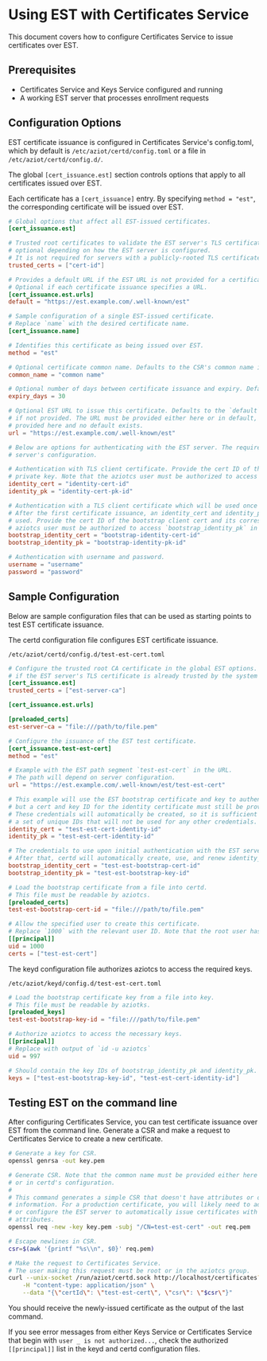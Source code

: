 # Using EST with Certificates Service

This document covers how to configure Certificates Service to issue certificates over EST.

## Prerequisites

- Certificates Service and Keys Service configured and running
- A working EST server that processes enrollment requests

## Configuration Options

EST certificate issuance is configured in Certificates Service's config.toml, which by default is `/etc/aziot/certd/config.toml` or a file in `/etc/aziot/certd/config.d/`.

The global `[cert_issuance.est]` section controls options that apply to all certificates issued over EST.

Each certificate has a `[cert_issuance]` entry. By specifying `method = "est"`, the corresponding certificate will be issued over EST.

```toml
# Global options that affect all EST-issued certificates.
[cert_issuance.est]

# Trusted root certificates to validate the EST server's TLS certificate;
# optional depending on how the EST server is configured.
# It is not required for servers with a publicly-rooted TLS certificate.
trusted_certs = ["cert-id"]

# Provides a default URL if the EST URL is not provided for a certificate.
# Optional if each certificate issuance specifies a URL.
[cert_issuance.est.urls]
default = "https://est.example.com/.well-known/est"

# Sample configuration of a single EST-issued certificate.
# Replace `name` with the desired certificate name.
[cert_issuance.name]

# Identifies this certificate as being issued over EST.
method = "est"

# Optional certificate common name. Defaults to the CSR's common name if not provided.
common_name = "common name"

# Optional number of days between certificate issuance and expiry. Defaults to 30 if not provided.
expiry_days = 30

# Optional EST URL to issue this certificate. Defaults to the `default` URL in `[cert_issuance.est.urls]`
# if not provided. The URL must be provided either here or in default, i.e. certd will fail if no URL is
# provided here and no default exists.
url = "https://est.example.com/.well-known/est"

# Below are options for authenticating with the EST server. The required options will depend on the EST
# server's configuration.

# Authentication with TLS client certificate. Provide the cert ID of the client cert and its corresponding
# private key. Note that the aziotcs user must be authorized to access `identity_pk` in Keys Service.
identity_cert = "identity-cert-id"
identity_pk = "identity-cert-pk-id"

# Authentication with a TLS client certificate which will be used once to create the initial certificate.
# After the first certificate issuance, an identity_cert and identity_pk will be automatically created and
# used. Provide the cert ID of the bootstrap client cert and its corresponding private key. Note that the
# aziotcs user must be authorized to access `bootstrap_identity_pk` in Keys Service.
bootstrap_identity_cert = "bootstrap-identity-cert-id"
bootstrap_identity_pk = "bootstrap-identity-pk-id"

# Authentication with username and password.
username = "username"
password = "password"
```

## Sample Configuration

Below are sample configuration files that can be used as starting points to test EST certificate issuance.

The certd configuration file configures EST certificate issuance.

`/etc/aziot/certd/config.d/test-est-cert.toml`

```toml
# Configure the trusted root CA certificate in the global EST options. This section is optional
# if the EST server's TLS certificate is already trusted by the system's CA certificates.
[cert_issuance.est]
trusted_certs = ["est-server-ca"]

[cert_issuance.est.urls]

[preloaded_certs]
est-server-ca = "file:///path/to/file.pem"

# Configure the issuance of the EST test certificate.
[cert_issuance.test-est-cert]
method = "est"

# Example with the EST path segment `test-est-cert` in the URL.
# The path will depend on server configuration.
url = "https://est.example.com/.well-known/est/test-est-cert"

# This example will use the EST bootstrap certificate and key to authenticate,
# but a cert and key ID for the identity certificate must still be provided.
# These credentials will automatically be created, so it is sufficient to provide
# a set of unique IDs that will not be used for any other credentials.
identity_cert = "test-est-cert-identity-id"
identity_pk = "test-est-cert-identity-id"

# The credentials to use upon initial authentication with the EST server.
# After that, certd will automatically create, use, and renew identity_cert and identity_pk.
bootstrap_identity_cert = "test-est-bootstrap-cert-id"
bootstrap_identity_pk = "test-est-bootstrap-key-id"

# Load the bootstrap certificate from a file into certd.
# This file must be readable by aziotcs.
[preloaded_certs]
test-est-bootstrap-cert-id = "file:///path/to/file.pem"

# Allow the specified user to create this certificate.
# Replace `1000` with the relevant user ID. Note that the root user has access to all certificates.
[[principal]]
uid = 1000
certs = ["test-est-cert"]
```

The keyd configuration file authorizes aziotcs to access the required keys.

`/etc/aziot/keyd/config.d/test-est-cert.toml`

```toml
# Load the bootstrap certificate key from a file into key.
# This file must be readable by aziotks.
[preloaded_keys]
test-est-bootstrap-key-id = "file:///path/to/file.pem"

# Authorize aziotcs to access the necessary keys.
[[principal]]
# Replace with output of `id -u aziotcs`
uid = 997

# Should contain the key IDs of bootstrap_identity_pk and identity_pk.
keys = ["test-est-bootstrap-key-id", "test-est-cert-identity-id"]
```

## Testing EST on the command line

After configuring Certificates Service, you can test certificate issuance over EST from the command line. Generate a CSR and make a request to Certificates Service to create a new certificate.

```sh
# Generate a key for CSR.
openssl genrsa -out key.pem

# Generate CSR. Note that the common name must be provided either here in the CSR
# or in certd's configuration.
#
# This command generates a simple CSR that doesn't have attributes or other useful
# information. For a production certificate, you will likely need to add attributes
# or configure the EST server to automatically issue certificates with the required
# attributes.
openssl req -new -key key.pem -subj "/CN=test-est-cert" -out req.pem

# Escape newlines in CSR.
csr=$(awk '{printf "%s\\n", $0}' req.pem)

# Make the request to Certificates Service.
# The user making this request must be root or in the aziotcs group.
curl --unix-socket /run/aziot/certd.sock http://localhost/certificates?api-version=2020-09-01 \
    -H "content-type: application/json" \
    --data "{\"certId\": \"test-est-cert\", \"csr\": \"$csr\"}"
```

You should receive the newly-issued certificate as the output of the last command.

If you see error messages from either Keys Service or Certificates Service that begin with `user _ is not authorized...`, check the authorized `[[principal]]` list in the keyd and certd configuration files.

